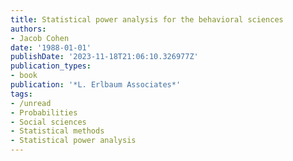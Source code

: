 ```yaml
---
title: Statistical power analysis for the behavioral sciences
authors:
- Jacob Cohen
date: '1988-01-01'
publishDate: '2023-11-18T21:06:10.326977Z'
publication_types:
- book
publication: '*L. Erlbaum Associates*'
tags:
- /unread
- Probabilities
- Social sciences
- Statistical methods
- Statistical power analysis
---
```

